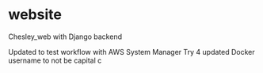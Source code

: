 # website
Chesley_web with Django backend

Updated to test workflow with AWS System Manager
Try 4 updated Docker username to not be capital c
